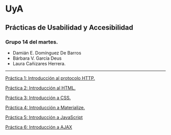 # UyA
## Prácticas de Usabilidad y Accesibilidad

### Grupo 14 del martes.
- Damián E. Domínguez De Barros
- Bárbara V. García Deus
- Laura Cañizares Herrera.

---

[Práctica 1: Introducción al protocolo HTTP.](Práctica1/Practica1.md)

[Práctica 2: Introducción al HTML.](Práctica2/)

[Práctica 3: Introducción a CSS.](Práctica3/)

[Práctica 4: Introducción a Materialize.](Práctica4/)

[Práctica 5: Introducción a JavaScript](Práctica5/)

[Práctica 6: Introducción a AJAX](Práctica6/)